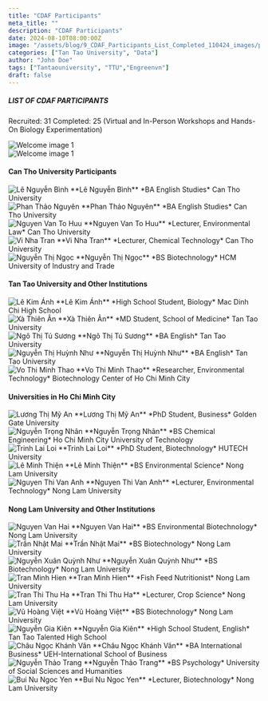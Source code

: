 ```yaml
---
title: "CDAF Participants"
meta_title: ""
description: "CDAF Participants"
date: 2024-08-10T08:00:00Z
image: "/assets/blog/9_CDAF_Participants_List_Completed_110424_images/page_3_image_1.png"
categories: ["Tan Tao University", "Data"]
author: "John Doe"
tags: ["Tantaouniversity", "TTU","Engreenvn"]
draft: false
---
```



##### LIST OF CDAF PARTICIPANTS
Recruited: 31
Completed: 25 (Virtual and In-Person Workshops and Hands-On Biology Experimentation)

<div class="grid-center">
    <img src="/assets/blog/9_CDAF_Participants_List_Completed_110424_images/page_3_image_1.png" alt="Welcome image 1"/>
</div>

<div class="grid-center">
    <img src="/assets/blog/9_CDAF_Participants_List_Completed_110424_images/page_4_image_1.png" alt="Welcome image 1"/>
</div>

#### Can Tho University Participants

<div class="image-grid-1-container">
  <div class="image-grid-1">
    <div class="image-item">
      <img src="/assets/blog/blog_10/image_1_afe313b04d72.jpeg" alt="Lê Nguyễn Bình" />
      **Lê Nguyễn Bình**
      *BA English Studies*
      Can Tho University
    </div>
    <div class="image-item">
      <img src="/assets/blog/blog_10/image_1_dfa4fc62a50c.jpeg" alt="Phan Thảo Nguyên" />
      **Phan Thảo Nguyên**
      *BA English Studies*
      Can Tho University
    </div>
    <div class="image-item">
      <img src="/assets/blog/blog_10/image_1_a17e8da8a70e.jpeg" alt="Nguyen Van To Huu" />
      **Nguyen Van To Huu**
      *Lecturer, Environmental Law*
      Can Tho University
    </div>
    <div class="image-item">
      <img src="/assets/blog/blog_10/image_1_c666b7d33a63.jpeg" alt="Vi Nha Tran" />
      **Vi Nha Tran**
      *Lecturer, Chemical Technology*
      Can Tho University
    </div>
    <div class="image-item">
      <img src="/assets/blog/blog_10/image_1_3faa92c77447.jpeg" alt="Nguyễn Thị Ngọc" />
      **Nguyễn Thị Ngọc**
      *BS Biotechnology*
      HCM University of Industry and Trade
    </div>
  </div>
</div>


#### Tan Tao University and Other Institutions
<div class="image-grid-1-container">
  <div class="image-grid-1">
    <div class="image-item">
      <img src="/assets/blog/blog_10/image_1_74ea34d29683.jpeg" alt="Lê Kim Ánh" />
      **Lê Kim Ánh**
      *High School Student, Biology*
      Mac Dinh Chi High School
    </div>
    <div class="image-item">
      <img src="/assets/blog/blog_10/image_1_8a2ee331ee5e.jpeg" alt="Xà Thiên Ân" />
      **Xà Thiên Ân**
      *MD Student, School of Medicine*
      Tan Tao University
    </div>
    <div class="image-item">
      <img src="/assets/blog/blog_10/image_1_e62c52015464.jpeg" alt="Ngô Thị Tú Sương" />
      **Ngô Thị Tú Sương**
      *BA English*
      Tan Tao University
    </div>
    <div class="image-item">
      <img src="/assets/blog/blog_10/image_1_9b0f861e7719.jpeg" alt="Nguyễn Thị Huỳnh Như" />
      **Nguyễn Thị Huỳnh Như**
      *BA English*
      Tan Tao University
    </div>
    <div class="image-item">
      <img src="/assets/blog/blog_10/image_1_c46227b05504.jpeg" alt="Vo Thi Minh Thao" />
      **Vo Thi Minh Thao**
      *Researcher, Environmental Technology* 
      Biotechnology Center of Ho Chi Minh City
    </div>
  </div>
</div>

#### Universities in Ho Chi Minh City
<div class="image-grid-1-container">
  <div class="image-grid-1">
    <div class="image-item">
      <img src="/assets/blog/blog_10/image_1_39ebc79fc990.jpeg" alt="Lương Thị Mỹ An" />
      **Lương Thị Mỹ An**
      *PhD Student, Business*
      Golden Gate University
    </div>
    <div class="image-item">
      <img src="/assets/blog/blog_10/image_1_c666b7d33a63.jpeg" alt="Nguyễn Trọng Nhân" />
      **Nguyễn Trọng Nhân**
      *BS Chemical Engineering*
      Ho Chi Minh City University of Technology
    </div>
    <div class="image-item">
      <img src="/assets/blog/blog_10/image_1_55d4f044dbd3.jpeg" alt="Trinh Lai Loi" />
      **Trinh Lai Loi**
      *PhD Student, Biotechnology*
      HUTECH University
    </div>
    <div class="image-item">
      <img src="/assets/blog/blog_10/image_1_6f6bb0c01dd6.jpeg" alt="Lê Minh Thiện" />
      **Lê Minh Thiện**
      *BS Environmental Science*
      Nong Lam University
    </div>
    <div class="image-item">
      <img src="/assets/blog/blog_10/image_1_54f82ce9c78b.jpeg" alt="Nguyen Thi Van Anh" />
      **Nguyen Thi Van Anh**
      *Lecturer, Environmental Technology*
      Nong Lam University
    </div>
  </div>
</div>

#### Nong Lam University and Other Institutions
<div class="image-grid-1-container">
  <div class="image-grid-1">
    <div class="image-item">
      <img src="/assets/blog/blog_10/image_2_fbec45168208.jpeg" alt="Nguyen Van Hai" />
      **Nguyen Van Hai**
      *BS Environmental Biotechnology*
      Nong Lam University
    </div>
    <div class="image-item">
      <img src="/assets/blog/blog_10/image_2_2b62cfb2e78e.jpeg" alt="Trần Nhật Mai" />
      **Trần Nhật Mai**
      *BS Biotechnology*
      Nong Lam University
    </div>
    <div class="image-item">
      <img src="/assets/blog/blog_10/image_2_872b07f8eaee.jpeg" alt="Nguyễn Xuân Quỳnh Như" />
      **Nguyễn Xuân Quỳnh Như**
      *BS Biotechnology*
      Nong Lam University
    </div>
    <div class="image-item">
      <img src="/assets/blog/blog_10/image_2_60b37ab2cab1.jpeg" alt="Tran Minh Hien" />
      **Tran Minh Hien**
      *Fish Feed Nutritionist*
      Nong Lam University
    </div>
    <div class="image-item">
      <img src="/assets/blog/blog_10/image_2_59a522f162ea.jpeg" alt="Tran Thi Thu Ha" />
      **Tran Thi Thu Ha**
      *Lecturer, Crop Science*
      Nong Lam University
    </div>
  </div>
</div>
<div class="image-grid-1-container">
<div class="image-grid-1">
  <div class="image-item">
    <img src="/assets/blog/blog_10/image_2_56a257209ca0.jpeg" alt="Vũ Hoàng Việt" />
    **Vũ Hoàng Việt**
    *BS Biotechnology*
    Nong Lam University
  </div>
  <div class="image-item">
    <img src="/assets/blog/blog_10/image_2_2c9fb1f7fca0.jpeg" alt="Nguyễn Gia Kiên" />
    **Nguyễn Gia Kiên**
    *High School Student, English*
    Tan Tao Talented High School
  </div>
  <div class="image-item">
    <img src="/assets/blog/blog_10/image_2_b26cb181c33d.jpeg" alt="Châu Ngọc Khánh Vân" />
    **Châu Ngọc Khánh Vân**
    *BA International Business*
    UEH-International School of Business
  </div>
  <div class="image-item">
    <img src="/assets/blog/blog_10/image_2_5d98b17867c2.jpeg" alt="Nguyễn Thảo Trang" />
    **Nguyễn Thảo Trang**
    *BS Psychology*
    University of Social Sciences and Humanities
  </div>
  <div class="image-item">
    <img src="/assets/blog/blog_10/image_2_8b506729af46.jpeg" alt="Bui Nu Ngoc Yen" />
    **Bui Nu Ngoc Yen**
    *Lecturer, Biotechnology*
    Nong Lam University
  </div>
</div>
</div>